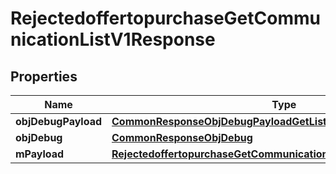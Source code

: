 

# RejectedoffertopurchaseGetCommunicationListV1Response

## Properties

Name | Type | Description | Notes
------------ | ------------- | ------------- | -------------
**objDebugPayload** | [**CommonResponseObjDebugPayloadGetList**](CommonResponseObjDebugPayloadGetList.md) |  | 
**objDebug** | [**CommonResponseObjDebug**](CommonResponseObjDebug.md) |  |  [optional]
**mPayload** | [**RejectedoffertopurchaseGetCommunicationListV1ResponseMPayload**](RejectedoffertopurchaseGetCommunicationListV1ResponseMPayload.md) |  | 




